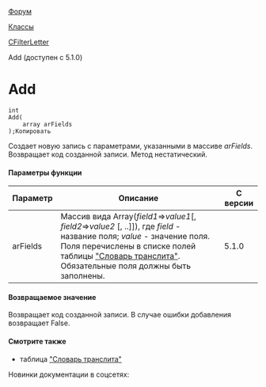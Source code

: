 [Форум](/api_help/forum/index.php)

[Классы](/api_help/forum/developer/index.php)

[CFilterLetter](/api_help/forum/developer/cfilterletter/index.php)

Add (доступен с 5.1.0)

Add
===

```
int 
Add(
	array arFields
);Копировать
```

Создает новую запись с параметрами, указанными в массиве *arFields*. Возвращает код созданной записи. Метод нестатический.

#### Параметры функции

| Параметр | Описание | С версии |
| --- | --- | --- |
| arFields | Массив вида Array(*field1*=>*value1*[, *field2*=>*value2* [, ..]]), где     *field* - название поля;   *value* - значение поля.     Поля перечислены в списке полей таблицы ["Словарь транслита"](/api_help/forum/fields.php#cfilterletter). Обязательные поля должны быть заполнены. | 5.1.0 |

#### Возвращаемое значение

Возвращает код созданной записи. В случае ошибки добавления возвращает False.

#### Смотрите также

* таблица ["Словарь транслита"](/api_help/forum/fields.php#cfilterletter)

Новинки документации в соцсетях: